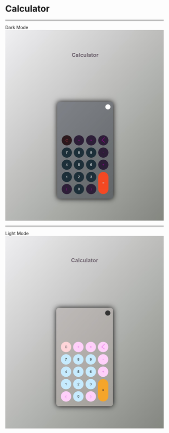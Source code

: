 # Calculator
***
 Dark Mode
 <img title="a title" alt="Alt text" src="/Dark.jpg">
***
 Light Mode
 <img title="a title" alt="Alt text" src="/Light.jpg">

